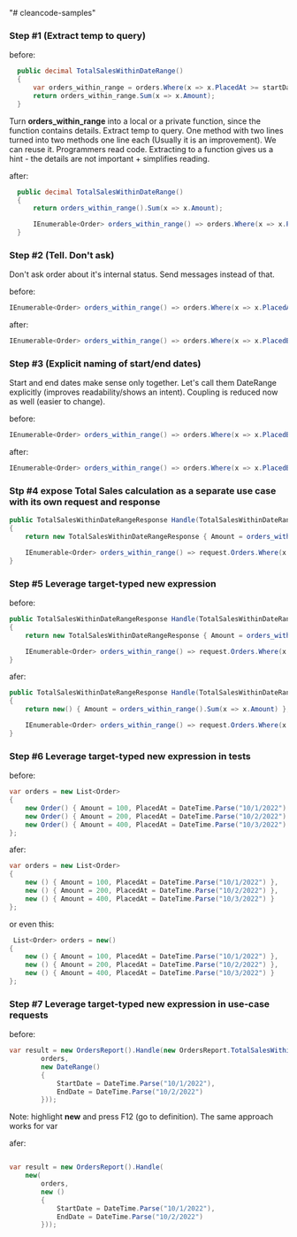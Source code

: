 "# cleancode-samples" 

### Step #1 (Extract temp to query)

before:

```csharp
  public decimal TotalSalesWithinDateRange()
  {
      var orders_within_range = orders.Where(x => x.PlacedAt >= startDate && x.PlacedAt <= endDate);
      return orders_within_range.Sum(x => x.Amount);
  }
```

Turn **orders_within_range** into a local or a private function, since the function contains details. Extract temp to query.
One method with two lines turned into two methods one line each (Usually it is an improvement). We can reuse it.
Programmers read code. Extracting to a function gives us a hint - the details are not important + simplifies reading.

after:

```csharp
  public decimal TotalSalesWithinDateRange()
  {
      return orders_within_range().Sum(x => x.Amount);

      IEnumerable<Order> orders_within_range() => orders.Where(x => x.PlacedAt >= startDate && x.PlacedAt <= endDate);
  }
```

### Step #2 (Tell. Don't ask)

Don't ask order about it's internal status. Send messages instead of that.

before:

```csharp
IEnumerable<Order> orders_within_range() => orders.Where(x => x.PlacedAt >= startDate && x.PlacedAt <= endDate);
```

after:

```csharp
IEnumerable<Order> orders_within_range() => orders.Where(x => x.PlacedBetween(startDate, endDate));
```

### Step #3 (Explicit naming of start/end dates)

Start and end dates make sense only together. Let's call them DateRange explicitly (improves readability/shows an intent). Coupling is reduced now as well (easier to change).

before:


```csharp
IEnumerable<Order> orders_within_range() => orders.Where(x => x.PlacedBetween(startDate, endDate));
```

after:


```csharp
IEnumerable<Order> orders_within_range() => orders.Where(x => x.PlacedBetween(startDate, endDate));
```

### Stp #4 expose Total Sales calculation as a separate use case with its own request and response

```csharp
public TotalSalesWithinDateRangeResponse Handle(TotalSalesWithinDateRangeRequest request)
{
    return new TotalSalesWithinDateRangeResponse { Amount = orders_within_range().Sum(x => x.Amount) };

    IEnumerable<Order> orders_within_range() => request.Orders.Where(x => x.PlacedBetween(request.DateRange));
}
```


### Step #5 Leverage target-typed new expression

before:

```csharp
public TotalSalesWithinDateRangeResponse Handle(TotalSalesWithinDateRangeRequest request)
{
    return new TotalSalesWithinDateRangeResponse { Amount = orders_within_range().Sum(x => x.Amount) };

    IEnumerable<Order> orders_within_range() => request.Orders.Where(x => x.PlacedBetween(request.DateRange));
}
```

afer:


```csharp
public TotalSalesWithinDateRangeResponse Handle(TotalSalesWithinDateRangeRequest request)
{
    return new() { Amount = orders_within_range().Sum(x => x.Amount) };

    IEnumerable<Order> orders_within_range() => request.Orders.Where(x => x.PlacedBetween(request.DateRange));
}
```



### Step #6 Leverage target-typed new expression in tests

before:

```csharp
var orders = new List<Order>
{
    new Order() { Amount = 100, PlacedAt = DateTime.Parse("10/1/2022") },
    new Order() { Amount = 200, PlacedAt = DateTime.Parse("10/2/2022") },
    new Order() { Amount = 400, PlacedAt = DateTime.Parse("10/3/2022") }
};
```

afer:


```csharp
var orders = new List<Order>
{
    new () { Amount = 100, PlacedAt = DateTime.Parse("10/1/2022") },
    new () { Amount = 200, PlacedAt = DateTime.Parse("10/2/2022") },
    new () { Amount = 400, PlacedAt = DateTime.Parse("10/3/2022") }
};
```

or even this:

```csharp
 List<Order> orders = new()
{
    new () { Amount = 100, PlacedAt = DateTime.Parse("10/1/2022") },
    new () { Amount = 200, PlacedAt = DateTime.Parse("10/2/2022") },
    new () { Amount = 400, PlacedAt = DateTime.Parse("10/3/2022") }
};
```

### Step #7 Leverage target-typed new expression in use-case requests

before:

```csharp
var result = new OrdersReport().Handle(new OrdersReport.TotalSalesWithinDateRangeRequest(
        orders,
        new DateRange()
        {
            StartDate = DateTime.Parse("10/1/2022"),
            EndDate = DateTime.Parse("10/2/2022")
        }));

```

Note: highlight **new** and press F12 (go to definition). The same approach works for var

afer:


```csharp

var result = new OrdersReport().Handle(
    new(
        orders,
        new ()
        {
            StartDate = DateTime.Parse("10/1/2022"),
            EndDate = DateTime.Parse("10/2/2022")
        }));

```
